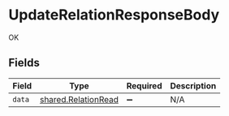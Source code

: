 # UpdateRelationResponseBody

OK


## Fields

| Field                                                      | Type                                                       | Required                                                   | Description                                                |
| ---------------------------------------------------------- | ---------------------------------------------------------- | ---------------------------------------------------------- | ---------------------------------------------------------- |
| `data`                                                     | [shared.RelationRead](../../models/shared/relationread.md) | :heavy_minus_sign:                                         | N/A                                                        |